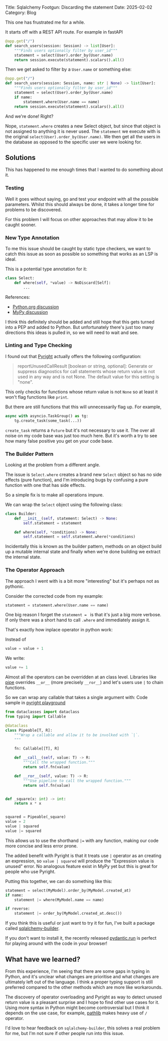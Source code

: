 Title: Sqlalchemy Footgun: Discarding the statement
Date: 2025-02-02
Category: Blog

This one has frustrated me for a while. 

It starts off with a REST API route. For example in fastAPI

```py
@app.get("/")
def search_users(session: Session) -> list[User]:
    """Finds users optionally filter by user_id"""
    statement = select(User).order_by(User.name)
    return session.execute(statement).scalars().all()
```

Then we get asked to filter by a `User.name` or something else:

```py
@app.get("/")
def search_users(session: Session, name: str | None) -> list[User]:
    """Finds users optionally filter by user_id"""
    statement = select(User).order_by(User.name)
    if name:
        statement.where(User.name == name)
    return session.execute(statement).scalars().all()
```

And we're done! Right? 

Nope, `statement.where` creates a new Select object, but since that object is not assigned to anything it is never used. 
The `statement` we execute with is the original `select(User).order_by(User.name)`. We then get all the users in the database 
as opposed to the specific user we were looking for.

## Solutions
This has happened to me enough times that I wanted to do something about it.

### Testing
Well it goes without saying, go and test your endpoint with all the possible parameters. Whilst this should always be done, it takes 
a longer time for problems to be discovered.

For this problem I will focus on other approaches that may allow it to be caught sooner. 

### New Type Annotation
To me this issue should be caught by static type checkers, we want to catch this issue as soon as possible so something that works as an LSP is ideal.

This is a potential type annotation for it:
```py
class Select:
    def where(self, *value) -> NoDiscard[Self]:
        ...
```

References:

- [Python.org discussion](https://discuss.python.org/t/proposal-typing-no-discard-a-decorator-to-indicate-that-the-return-value-should-not-be-discarded/33138) 
- [MyPy discussion](https://github.com/python/mypy/issues/6936)

I think this definitely should be added and still hope that this gets turned into a PEP and added to Python. But unfortunately there's just too many directions
this ideas is pulled in, so we will need to wait and see.

### Linting and Type Checking
I found out that [Pyright](https://github.com/microsoft/pyright) actually offers the following configuration:
> reportUnusedCallResult [boolean or string, optional]: Generate or suppress diagnostics for call statements whose return value is not used in any way and is not None. The default value for this setting is "none".

This only checks for functions whose return value is not `None` so at least it won't flag functions like `print`. 

But there are still 
functions that this will unnecessarily flag up. For example, 

```py
async with asyncio.TaskGroup() as tg:
    tg.create_task(some_task(...))
```
`create_task` returns a `Future` but it's not necessary to use it. The over all noise on my code base was just too much here.
But it's worth a try to see how many false positive you get on your code base.


### The Builder Pattern
Looking at the problem from a different angle.

The issue is `Select.where` creates a brand new `Select` object so has no side effects (pure function), 
and I'm introducing bugs by confusing a pure function with one that has side effects.

So a simple fix is to make all operations impure.

We can wrap the `Select` object using the following class:

```py
class Builder:
    def __init__(self, statement: Select) -> None:
        self.statement = statement

    def where(self, *conditions) -> None:
        self.statement = self.statement.where(*conditions)
```
Incidentally this is known as the builder pattern, methods on an object build up a mutable internal state and 
finally when we're done building we extract the internal state.


### The Operator Approach
The approach I went with is a bit more "interesting" but it's perhaps not as pythonic.

Consider the corrected code from my example: 
```py
statement = statement.where(User.name == name)
``` 
One big reason I forget the `statement = ` is that it's just a big more verbose. If only there was a short hand to call `.where` and immediately assign it.

That's exactly how inplace operator in python work:

Instead of 
```python
value = value + 1
```

We write:
```python
value += 1
```

Almost all the operators can be overridden at an class level. Libraries like [pipe](https://pypi.org/project/pipe/)
overrides `__or__` (more precisely `__ror__`) and let's users use `|` to chain functions.

So we can wrap any callable that takes a single argument with:
Code sample in [pyright playground](https://pyright-play.net/?code=GYJw9gtgBAJghgFzgYwDZwM4YKYagSwgAcwQFZEV0sAoUSKBATyPwDsBzA408gYTip0AI1TYaNAALwkaTBhpysUAAr4i2OKOwBtACoAaKACUAugC4aUa1ABE9gOog4RKHCjJBIsW7Yw3QmAA7gTkCGBQwtgEbABuYKgA1tj%2BQfgIABZQAAYAPtkAdFY29rYSNlDAbOZQAkJaYjr6pkZm5TYw2MBQAPo9nkJ9ABQ4qMBGsYIArtg1egCUUAC0AHwmlhUVpXWojBnRQc5EGv7AU2zICPhgbAWlxZtQINgIUyBsUKPABVVDk6gzebtaydbp9cAgYZfCbTWZQBbLNbGDaPOz2ACqOCgrA0qHY0XCHi8ewORxOlXOl2ut3uqKeLzeHy%2BPzYf1hQIkoN6GAAjlM4M8hgAPGrsBCLVYxBAo6zPV7vKBCqAAKkVEhovP5z38AF5VOpNNohj1NQLsED-jMoHqAEw0S3RXKfPlmmD22FQXJ603aiRAA)

```python
from dataclasses import dataclass
from typing import Callable

@dataclass
class Pipeable[T, R]:
    """Wrap a callable and allow it to be involked with `|`.
    """

    fn: Callable[[T], R]

    def __call__(self, value: T) -> R:
        """Call the wrapped function."""
        return self.fn(value)

    def __ror__(self, value: T) -> R:
        """Use pipeline to call the wrapped function."""
        return self.fn(value)


def _square(x: int) -> int:
    return x * x


squared = Pipeable(_square)
value = 2
value | squared
value |= squared
```

This allows us to use the shorthand `|=` with any function, making our code more concise and less error prone.

The added benefit with Pyright is that it treats use `|` operator as an creating an expression, so `value | squared` will produce the "Expression value is unused" error. 
No analogous feature exist in MyPy yet but this is great for people who use Pyright.

Putting this together, we can do something like this:

```py
statement = select(MyModel).order_by(MyModel.created_at)
if name:
    statement |= where(MyModel.name == name)

if reverse:
    statement |= order_by(MyModel.created_at.desc())
```

If you think this is useful or just want to try it for fun, I've built a package called [sqlalchemy-builder](https://github.com/Jamie-Chang/sqlalchemy-builder).

If you don't want to install it, the recently released [pydantic.run](https://pydantic.run/store/a075fad4d27ad9d0) is perfect for playing around with the code in your browser!


## What have we learned?
From this experience, I'm seeing that there are some gaps in typing in Python, and it's unclear what changes are prioritise and what changes are ultimately
left out of the language. I think a proper typing support is still preferred compared to the other methods which are more like workarounds.

The discovery of operator overloading and Pyright as way to detect unused return value is a pleasant surprise and I hope to find other
use cases for it. Using more syntax in Python might become controversial but I think it depends on the use case, for example, [pathlib](https://docs.python.org/3/library/pathlib.html) makes
heavy use of `/` operator.

I'd love to hear feedback on `sqlalchemy-builder`, this solves a real problem for me, but I'm not sure if other people run into this issue.
